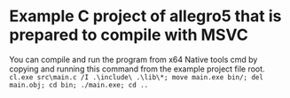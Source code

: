# Example C project of allegro5 that is prepared to compile with MSVC

You can compile and run the program from x64 Native tools cmd by copying and running this command from the example project file root.
`cl.exe src\main.c /I .\include\ .\lib\*; move main.exe bin/; del main.obj; cd bin; ./main.exe; cd ..`

